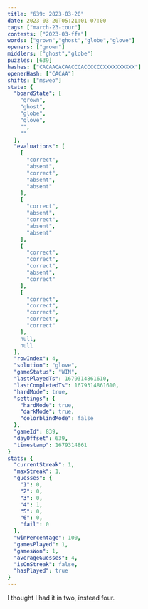 ```yaml
---
title: "639: 2023-03-20"
date: 2023-03-20T05:21:01-07:00
tags: ["march-23-tour"]
contests: ["2023-03-ffa"]
words: ["grown","ghost","globe","glove"]
openers: ["grown"]
middlers: ["ghost","globe"]
puzzles: [639]
hashes: ["CACAACACAACCCACCCCCCXXXXXXXXXX"]
openerHash: ["CACAA"]
shifts: ["msweo"]
state: {
  "boardState": [
    "grown",
    "ghost",
    "globe",
    "glove",
    "",
    ""
  ],
  "evaluations": [
    [
      "correct",
      "absent",
      "correct",
      "absent",
      "absent"
    ],
    [
      "correct",
      "absent",
      "correct",
      "absent",
      "absent"
    ],
    [
      "correct",
      "correct",
      "correct",
      "absent",
      "correct"
    ],
    [
      "correct",
      "correct",
      "correct",
      "correct",
      "correct"
    ],
    null,
    null
  ],
  "rowIndex": 4,
  "solution": "glove",
  "gameStatus": "WIN",
  "lastPlayedTs": 1679314861610,
  "lastCompletedTs": 1679314861610,
  "hardMode": true,
  "settings": {
    "hardMode": true,
    "darkMode": true,
    "colorblindMode": false
  },
  "gameId": 839,
  "dayOffset": 639,
  "timestamp": 1679314861
}
stats: {
  "currentStreak": 1,
  "maxStreak": 1,
  "guesses": {
    "1": 0,
    "2": 0,
    "3": 0,
    "4": 1,
    "5": 0,
    "6": 0,
    "fail": 0
  },
  "winPercentage": 100,
  "gamesPlayed": 1,
  "gamesWon": 1,
  "averageGuesses": 4,
  "isOnStreak": false,
  "hasPlayed": true
}
---
```

<!-- more -->
I thought I had it in two, instead four. 
